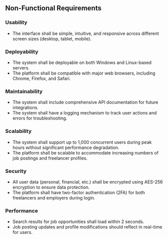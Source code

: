 ## **Non-Functional Requirements**

### **Usability**
- The interface shall be simple, intuitive, and responsive across different screen sizes (desktop, tablet, mobile).

### **Deployability**
- The system shall be deployable on both Windows and Linux-based servers.
- The platform shall be compatible with major web browsers, including Chrome, Firefox, and Safari.

### **Maintainability**
- The system shall include comprehensive API documentation for future integrations.
- The system shall have a logging mechanism to track user actions and errors for troubleshooting.

### **Scalability**
- The system shall support up to 1,000 concurrent users during peak hours without significant performance degradation.
- The platform shall be scalable to accommodate increasing numbers of job postings and freelancer profiles.

### **Security**
- All user data (personal, financial, etc.) shall be encrypted using AES-256 encryption to ensure data protection.
- The platform shall have two-factor authentication (2FA) for both freelancers and employers during login.

### **Performance**
- Search results for job opportunities shall load within 2 seconds.
- Job posting updates and profile modifications should reflect in real-time for users.
